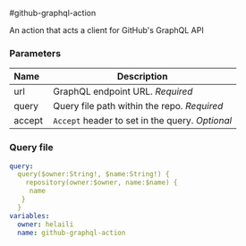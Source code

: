 #github-graphql-action

An action that acts a client for GitHub's GraphQL API

### Parameters
| Name  | Description |
|-------|-------------|
| url   | GraphQL endpoint URL. _Required_  |
| query | Query file path within the repo. _Required_  |
| accept | `Accept` header to set in the query. _Optional_   |


### Query file

```yaml
query:
  query($owner:String!, $name:String!) {
    repository(owner:$owner, name:$name) {
  	 name
   }
  }
variables:
  owner: helaili
  name: github-graphql-action
```

